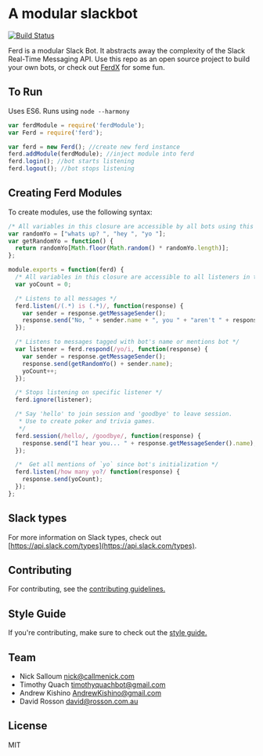 # A modular slackbot

[![Build Status](https://travis-ci.org/ferdx/ferd.svg?branch=master)](https://travis-ci.org/ferdx/ferd)

Ferd is a modular Slack Bot. It abstracts away the complexity of the Slack Real-Time Messaging API. Use this repo as an open source project to build your own bots, or check out [FerdX](http://ferdx.io) for some fun.

## To Run

Uses ES6. Runs using `node --harmony`

```javascript
var ferdModule = require('ferdModule');
var Ferd = require('ferd');

var ferd = new Ferd(); //create new ferd instance
ferd.addModule(ferdModule); //inject module into ferd
ferd.login(); //bot starts listening
ferd.logout(); //bot stops listening
```

## Creating Ferd Modules

To create modules, use the following syntax:

```javascript
/* All variables in this closure are accessible by all bots using this module */
var randomYo = ["whats up? ", "hey ", "yo "];
var getRandomYo = function() {
  return randomYo[Math.floor(Math.random() * randomYo.length)];
};

module.exports = function(ferd) {
  /* All variables in this closure are accessible to all listeners in this module */
  var yoCount = 0;

  /* Listens to all messages */
  ferd.listen(/(.*) is (.*)/, function(response) {
    var sender = response.getMessageSender();
    response.send("No, " + sender.name + ", you " + "aren't " + response.match[2]);
  });

  /* Listens to messages tagged with bot's name or mentions bot */
  var listener = ferd.respond(/yo/i, function(response) {
    var sender = response.getMessageSender();
    response.send(getRandomYo() + sender.name);
    yoCount++;
  });

  /* Stops listening on specific listener */
  ferd.ignore(listener);

  /* Say 'hello' to join session and 'goodbye' to leave session.
   * Use to create poker and trivia games.
   */
  ferd.session(/hello/, /goodbye/, function(response) {
    response.send("I hear you... " + response.getMessageSender().name);
  });

  /*  Get all mentions of `yo` since bot's initialization */
  ferd.listen(/how many yo?/ function(response) {
    response.send(yoCount);
  });
};
```

## Slack types

For more information on Slack types, check out [https://api.slack.com/types](https://api.slack.com/types).

## Contributing

For contributing, see the [contributing guidelines.](CONTRIBUTING.md)

## Style Guide

If you're contributing, make sure to check out the [style guide.](STYLE-GUIDE.md)

## Team

* Nick Salloum <nick@callmenick.com>
* Timothy Quach <timothyquachbot@gmail.com>
* Andrew Kishino <AndrewKishino@gmail.com>
* David Rosson <david@rosson.com.au>

## License

MIT